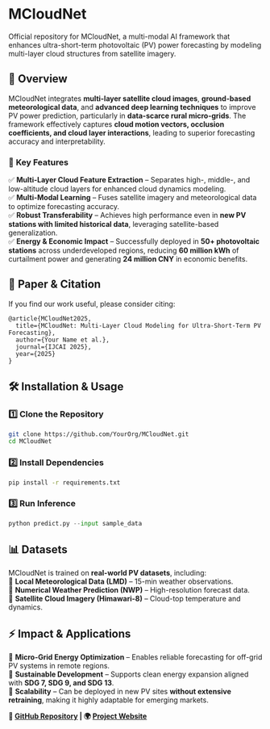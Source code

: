 # MCloudNet
Official repository for MCloudNet, a multi-modal AI framework that enhances ultra-short-term photovoltaic (PV) power forecasting by modeling multi-layer cloud structures from satellite imagery.

## 🌟 **Overview**  
MCloudNet integrates **multi-layer satellite cloud images**, **ground-based meteorological data**, and **advanced deep learning techniques** to improve PV power prediction, particularly in **data-scarce rural micro-grids**. The framework effectively captures **cloud motion vectors, occlusion coefficients, and cloud layer interactions**, leading to superior forecasting accuracy and interpretability.  

### 🚀 **Key Features**  
✅ **Multi-Layer Cloud Feature Extraction** – Separates high-, middle-, and low-altitude cloud layers for enhanced cloud dynamics modeling.  
✅ **Multi-Modal Learning** – Fuses satellite imagery and meteorological data to optimize forecasting accuracy.  
✅ **Robust Transferability** – Achieves high performance even in **new PV stations with limited historical data**, leveraging satellite-based generalization.  
✅ **Energy & Economic Impact** – Successfully deployed in **50+ photovoltaic stations** across underdeveloped regions, reducing **60 million kWh** of curtailment power and generating **24 million CNY** in economic benefits.  

## 📖 **Paper & Citation**  
If you find our work useful, please consider citing:  

```
@article{MCloudNet2025,
  title={MCloudNet: Multi-Layer Cloud Modeling for Ultra-Short-Term PV Forecasting},
  author={Your Name et al.},
  journal={IJCAI 2025},
  year={2025}
}
```

## 🛠 **Installation & Usage**  
### 1️⃣ Clone the Repository  
```bash
git clone https://github.com/YourOrg/MCloudNet.git
cd MCloudNet
```

### 2️⃣ Install Dependencies  
```bash
pip install -r requirements.txt
```

### 3️⃣ Run Inference  
```python
python predict.py --input sample_data
```

## 📊 **Datasets**  
MCloudNet is trained on **real-world PV datasets**, including:  
🔹 **Local Meteorological Data (LMD)** – 15-min weather observations.  
🔹 **Numerical Weather Prediction (NWP)** – High-resolution forecast data.  
🔹 **Satellite Cloud Imagery (Himawari-8)** – Cloud-top temperature and dynamics.



## ⚡ **Impact & Applications**  
🔹 **Micro-Grid Energy Optimization** – Enables reliable forecasting for off-grid PV systems in remote regions.  
🔹 **Sustainable Development** – Supports clean energy expansion aligned with **SDG 7, SDG 9, and SDG 13**.  
🔹 **Scalability** – Can be deployed in new PV sites **without extensive retraining**, making it highly adaptable for emerging markets.


**🔗 [GitHub Repository](https://github.com/YourOrg/MCloudNet) | 🌍 [Project Website](#)**  
